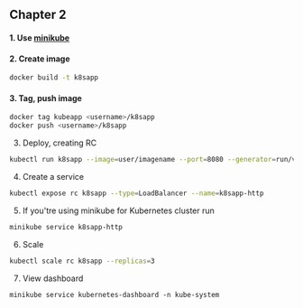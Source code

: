 ## Chapter 2

#### 1. Use [minikube](https://github.com/kubernetes/minikube)
#### 2. Create image
```bash
docker build -t k8sapp
```

#### 3. Tag, push image
```bash
docker tag kubeapp <username>/k8sapp
docker push <username>/k8sapp
```

3. Deploy, creating RC
``` bash
kubectl run k8sapp --image=user/imagename --port=8080 --generator=run/v1
```

4. Create a service
```bash
kubectl expose rc k8sapp --type=LoadBalancer --name=k8sapp-http
```

5.  If you'tre using minikube for Kubernetes cluster run
```bash
minikube service k8sapp-http
```

6. Scale
```bash
kubectl scale rc k8sapp --replicas=3
```

7. View dashboard
``` ash
minikube service kubernetes-dashboard -n kube-system  
```
